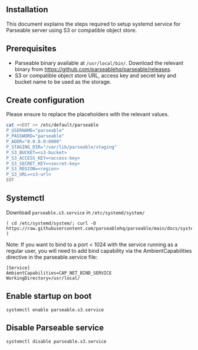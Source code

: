 ## Installation

This document explains the steps required to setup systemd service for Parseable server using S3 or compatible object store.

## Prerequisites

- Parseable binary available at `/usr/local/bin/`. Download the relevant binary from https://github.com/parseablehq/parseable/releases.
- S3 or compatible object store URL, access key and secret key and bucket name to be used as the storage.

## Create configuration

Please ensure to replace the placeholders with the relevant values.

```sh
cat <<EOT >> /etc/default/parseable
P_USERNAME="parseable"
P_PASSWORD="parseable"
P_ADDR="0.0.0.0:8000"
P_STAGING_DIR="/var/lib/parseable/staging"
P_S3_BUCKET=<s3-bucket>
P_S3_ACCESS_KEY=<access-key>
P_S3_SECRET_KEY=<secret-key>
P_S3_REGION=<region>
P_S3_URL=<s3-url>
EOT
```

## Systemctl

Download `parseable.s3.service` in  `/etc/systemd/system/`

```
( cd /etc/systemd/system/; curl -O https://raw.githubusercontent.com/parseablehq/parseable/main/docs/systemd/parseable.s3.service )
```

Note: If you want to bind to a port < 1024 with the service running as a regular user, you will need to add bind capability via the AmbientCapabilities directive in the parseable.service file:

```
[Service]
AmbientCapabilities=CAP_NET_BIND_SERVICE
WorkingDirectory=/usr/local/
```

## Enable startup on boot

```
systemctl enable parseable.s3.service
```

## Disable Parseable service

```
systemctl disable parseable.s3.service
```
